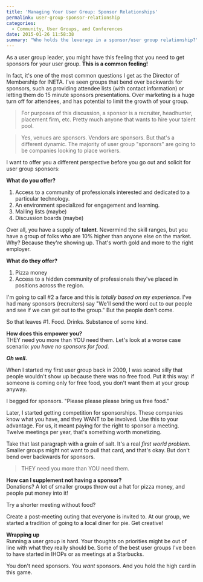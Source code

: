```yaml
---
title: 'Managing Your User Group: Sponsor Relationships'
permalink: user-group-sponsor-relationship
categories:
  - Community, User Groups, and Conferences
date: 2015-01-26 11:58:38
summary: "Who holds the leverage in a sponsor/user group relationship?"
---
```


As a user group leader, you might have this feeling that you need to get sponsors for your user group.  **This is a common feeling!**  

In fact, it's one of the most common questions I get as the Director of Membership for INETA.  I've seen groups that bend over backwards for sponsors, such as providing attendee lists (with contact information) or letting them do 15 minute sponsors presentations.  Over marketing is a huge turn off for attendees, and has potential to limit the growth of your group.

> For purposes of this discussion, a sponsor is a recruiter, headhunter, placement firm, etc.  Pretty much anyone that wants to hire your talent pool.  

> Yes, venues are sponsors.  Vendors are sponsors.  But that's a different dynamic.  The majority of user group "sponsors" are going to be companies looking to place workers.

I want to offer you a different perspective before you go out and solicit for user group sponsors:

**What do you offer?**  
1. Access to a community of professionals interested and dedicated to a particular technology.
2. An environment specialized for engagement and learning.
3. Mailing lists (maybe)
4. Discussion boards (maybe)

Over all, you have a supply of **talent**.  Nevermind the skill ranges, but you have a group of folks who are 10% higher than anyone else on the market.  Why?  Because they're showing up.  That's worth gold and more to the right employer.

**What do they offer?**  
1. Pizza money
2. Access to a hidden community of professionals they've placed in positions across the region.

I'm going to call #2 a farce and this is *totally based on my experience.*  I've had many sponsors (recruiters) say "We'll send the word out to our people and see if we can get out to the group."  But the people don't come.

So that leaves #1.  Food.  Drinks.  Substance of some kind.

**How does this empower you?**  
THEY need you more than YOU need them.  Let's look at a worse case scenario: *you have no sponsors for food*.  

***Oh well.***

When I started my first user group back in 2009, I was scared silly that people wouldn't show up because there was no free food.  Put it this way: if someone is coming only for free food, you don't want them at your group anyway.

I begged for sponsors.  "Please please please bring us free food."  

Later, I started getting competition for sponsorships.  These companies know what you have, and they WANT to be involved.  Use this to your advantage.  For us, it meant paying for the right to sponsor a meeting.  Twelve meetings per year, that's something worth monetizing.  

Take that last paragraph with a grain of salt.  It's a real *first world problem*.  Smaller groups might not want to pull that card, and that's okay.  But don't bend over backwards for sponsors.

>THEY need you more than YOU need them.

**How can I supplement not having a sponsor?**  
Donations?  A lot of smaller groups throw out a hat for pizza money, and people put money into it!

Try a shorter meeting without food?

Create a post-meeting outing that everyone is invited to.  At our group, we started a tradition of going to a local diner for pie.  Get creative!

**Wrapping up**  
Running a user group is hard.  Your thoughts on priorities might be out of line with what they really should be.  Some of the best user groups I've been to have started in IHOPs or as meetings at a Starbucks.

You don't need sponsors. You *want* sponsors.  And you hold the high card in this game.
